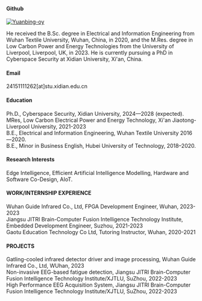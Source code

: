 

#### Github
[![Yuanbing-oy](https://img.shields.io/badge/Yuanbing-oy-github-blue?logo=github)](https://github.com/Yuanbing-oy)

He received the B.Sc. degree in Electrical and Information Engineering from Wuhan Textile University, Wuhan, China, in 2020, and the M.Res. degree in Low Carbon Power and Energy Technologies from the University of Liverpool, Liverpool, UK, in 2023. He is currently pursuing a PhD in Cyberspace Security at Xidian University, Xi'an, China.

#### Email
24151111262[at]stu.xidian.edu.cn

#### Education
Ph.D., Cyberspace Security, Xidian University, 2024—2028 (expected).\
MRes, Low Carbon Electrical Power and Energy Technology, Xi'an Jiaotong-Liverpool University, 2021-2023\
B.E., Electrical and Information Engineering, Wuhan Textile University 2016—2020.\
B.E., Minor in Business English, Hubei University of Technology, 2018–2020.

#### Research Interests
Edge Intelligence, Efficient Artificial Intelligence Modelling, Hardware and Software Co-Design, AIoT.



####  WORK/INTERNSHIP EXPERIENCE

Wuhan Guide Infrared Co., Ltd, FPGA Development Engineer, Wuhan, 2023-2023\
Jiangsu JITRI Brain-Computer Fusion Intelligence Technology Institute, Embedded Development Engineer, Suzhou, 2021-2023\
Gaotu Education Technology Co Ltd, Tutoring Instructor, Wuhan, 2020-2021



####  PROJECTS
Gatling-cooled infrared detector driver and image processing, Wuhan Guide Infrared Co., Ltd, WUhan, 2023\
Non-invasive EEG-based fatigue detection, Jiangsu JITRI Brain-Computer Fusion Intelligence Technology Institute/XJTLU, SuZhou, 2022-2023\
High Performance EEG Acquisition System, Jiangsu JITRI Brain-Computer Fusion Intelligence Technology Institute/XJTLU, SuZhou, 2022-2023